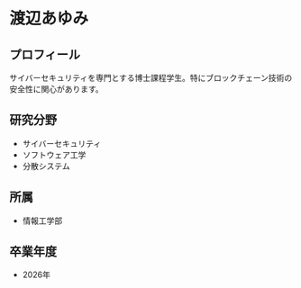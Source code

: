 # 渡辺あゆみ

## プロフィール

サイバーセキュリティを専門とする博士課程学生。特にブロックチェーン技術の安全性に関心があります。

## 研究分野

- サイバーセキュリティ
- ソフトウェア工学
- 分散システム

## 所属

- 情報工学部

## 卒業年度

- 2026年
